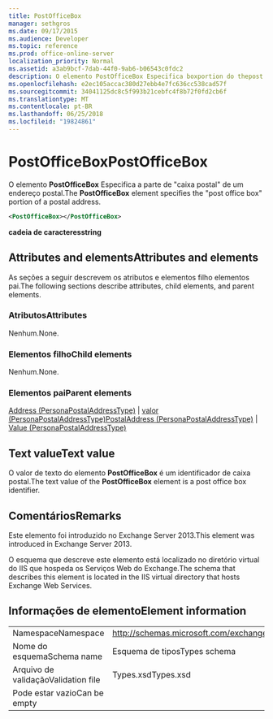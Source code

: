 ```yaml
---
title: PostOfficeBox
manager: sethgros
ms.date: 09/17/2015
ms.audience: Developer
ms.topic: reference
ms.prod: office-online-server
localization_priority: Normal
ms.assetid: a3ab9bcf-7dab-44f0-9ab6-b06543c0fdc2
description: O elemento PostOfficeBox Especifica boxportion do thepost office de um endereço postal.
ms.openlocfilehash: e2ec105accac380d27ebb4e7fc636cc538cad57f
ms.sourcegitcommit: 34041125dc8c5f993b21cebfc4f8b72f0fd2cb6f
ms.translationtype: MT
ms.contentlocale: pt-BR
ms.lasthandoff: 06/25/2018
ms.locfileid: "19824861"
---
```

# <a name="postofficebox"></a><span data-ttu-id="725d2-103">PostOfficeBox</span><span class="sxs-lookup"><span data-stu-id="725d2-103">PostOfficeBox</span></span>

<span data-ttu-id="725d2-104">O elemento **PostOfficeBox** Especifica a parte de "caixa postal" de um endereço postal.</span><span class="sxs-lookup"><span data-stu-id="725d2-104">The **PostOfficeBox** element specifies the "post office box" portion of a postal address.</span></span> 
  
```XML
<PostOfficeBox></PostOfficeBox>
```

 <span data-ttu-id="725d2-105">**cadeia de caracteres**</span><span class="sxs-lookup"><span data-stu-id="725d2-105">**string**</span></span>
## <a name="attributes-and-elements"></a><span data-ttu-id="725d2-106">Attributes and elements</span><span class="sxs-lookup"><span data-stu-id="725d2-106">Attributes and elements</span></span>

<span data-ttu-id="725d2-107">As seções a seguir descrevem os atributos e elementos filho elementos pai.</span><span class="sxs-lookup"><span data-stu-id="725d2-107">The following sections describe attributes, child elements, and parent elements.</span></span>
  
### <a name="attributes"></a><span data-ttu-id="725d2-108">Atributos</span><span class="sxs-lookup"><span data-stu-id="725d2-108">Attributes</span></span>

<span data-ttu-id="725d2-109">Nenhum.</span><span class="sxs-lookup"><span data-stu-id="725d2-109">None.</span></span>
  
### <a name="child-elements"></a><span data-ttu-id="725d2-110">Elementos filho</span><span class="sxs-lookup"><span data-stu-id="725d2-110">Child elements</span></span>

<span data-ttu-id="725d2-111">Nenhum.</span><span class="sxs-lookup"><span data-stu-id="725d2-111">None.</span></span>
  
### <a name="parent-elements"></a><span data-ttu-id="725d2-112">Elementos pai</span><span class="sxs-lookup"><span data-stu-id="725d2-112">Parent elements</span></span>

<span data-ttu-id="725d2-113">[Address (PersonaPostalAddressType)](postaladdress-personapostaladdresstype.md) | [valor (PersonaPostalAddressType)](value-personapostaladdresstype.md)</span><span class="sxs-lookup"><span data-stu-id="725d2-113">[PostalAddress (PersonaPostalAddressType)](postaladdress-personapostaladdresstype.md) | [Value (PersonaPostalAddressType)](value-personapostaladdresstype.md)</span></span>
  
## <a name="text-value"></a><span data-ttu-id="725d2-114">Text value</span><span class="sxs-lookup"><span data-stu-id="725d2-114">Text value</span></span>

<span data-ttu-id="725d2-115">O valor de texto do elemento **PostOfficeBox** é um identificador de caixa postal.</span><span class="sxs-lookup"><span data-stu-id="725d2-115">The text value of the **PostOfficeBox** element is a post office box identifier.</span></span> 
  
## <a name="remarks"></a><span data-ttu-id="725d2-116">Comentários</span><span class="sxs-lookup"><span data-stu-id="725d2-116">Remarks</span></span>

<span data-ttu-id="725d2-117">Este elemento foi introduzido no Exchange Server 2013.</span><span class="sxs-lookup"><span data-stu-id="725d2-117">This element was introduced in Exchange Server 2013.</span></span>
  
<span data-ttu-id="725d2-118">O esquema que descreve este elemento está localizado no diretório virtual do IIS que hospeda os Serviços Web do Exchange.</span><span class="sxs-lookup"><span data-stu-id="725d2-118">The schema that describes this element is located in the IIS virtual directory that hosts Exchange Web Services.</span></span>
  
## <a name="element-information"></a><span data-ttu-id="725d2-119">Informações de elemento</span><span class="sxs-lookup"><span data-stu-id="725d2-119">Element information</span></span>

|||
|:-----|:-----|
|<span data-ttu-id="725d2-120">Namespace</span><span class="sxs-lookup"><span data-stu-id="725d2-120">Namespace</span></span>  <br/> |http://schemas.microsoft.com/exchange/services/2006/types  <br/> |
|<span data-ttu-id="725d2-121">Nome do esquema</span><span class="sxs-lookup"><span data-stu-id="725d2-121">Schema name</span></span>  <br/> |<span data-ttu-id="725d2-122">Esquema de tipos</span><span class="sxs-lookup"><span data-stu-id="725d2-122">Types schema</span></span>  <br/> |
|<span data-ttu-id="725d2-123">Arquivo de validação</span><span class="sxs-lookup"><span data-stu-id="725d2-123">Validation file</span></span>  <br/> |<span data-ttu-id="725d2-124">Types.xsd</span><span class="sxs-lookup"><span data-stu-id="725d2-124">Types.xsd</span></span>  <br/> |
|<span data-ttu-id="725d2-125">Pode estar vazio</span><span class="sxs-lookup"><span data-stu-id="725d2-125">Can be empty</span></span>  <br/> ||
   

